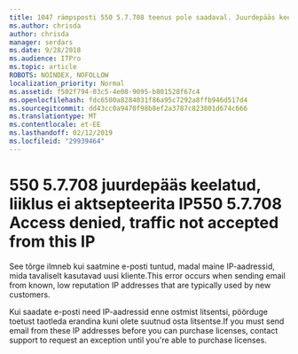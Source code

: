```yaml
---
title: 1047 rämpsposti 550 5.7.708 teenus pole saadaval. Juurdepääs keelatud, ei aktsepteerita IP liikluse
ms.author: chrisda
author: chrisda
manager: serdars
ms.date: 9/28/2018
ms.audience: ITPro
ms.topic: article
ROBOTS: NOINDEX, NOFOLLOW
localization_priority: Normal
ms.assetid: f502f794-03c5-4e08-9095-b801528f67c4
ms.openlocfilehash: fdc6500a8284031f86a95c7292a8ffb946d517d4
ms.sourcegitcommit: dd43cc0a9470f98b8ef2a3787c823801d674c666
ms.translationtype: MT
ms.contentlocale: et-EE
ms.lasthandoff: 02/12/2019
ms.locfileid: "29939464"
---
```

# <a name="550-57708-access-denied-traffic-not-accepted-from-this-ip"></a><span data-ttu-id="bd5ad-103">550 5.7.708 juurdepääs keelatud, liiklus ei aktsepteerita IP</span><span class="sxs-lookup"><span data-stu-id="bd5ad-103">550 5.7.708 Access denied, traffic not accepted from this IP</span></span>

<span data-ttu-id="bd5ad-104">See tõrge ilmneb kui saatmine e-posti tuntud, madal maine IP-aadressid, mida tavaliselt kasutavad uusi kliente.</span><span class="sxs-lookup"><span data-stu-id="bd5ad-104">This error occurs when sending email from known, low reputation IP addresses that are typically used by new customers.</span></span>
  
<span data-ttu-id="bd5ad-105">Kui saadate e-posti need IP-aadressid enne ostmist litsentsi, pöörduge toetust taotleda erandina kuni olete suutnud osta litsentse.</span><span class="sxs-lookup"><span data-stu-id="bd5ad-105">If you must send email from these IP addresses before you can purchase licenses, contact support to request an exception until you're able to purchase licenses.</span></span>
  

